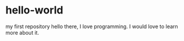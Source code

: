 # hello-world
my first repository
hello there, I love programming. I would love to learn more about it.
